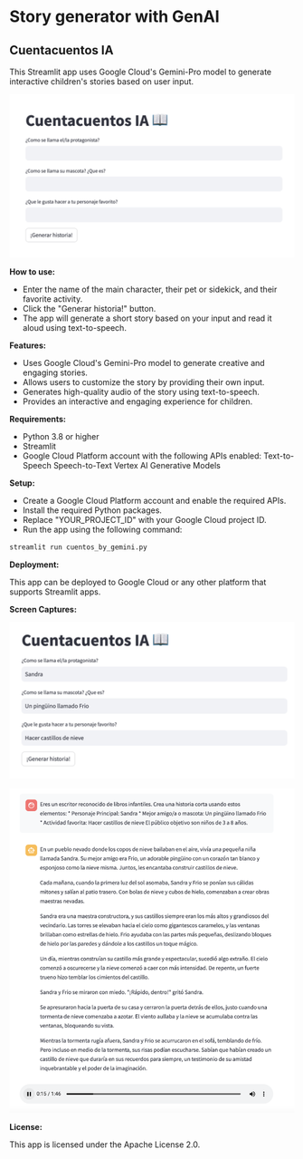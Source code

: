 # Story generator with GenAI

## Cuentacuentos IA

This Streamlit app uses Google Cloud's Gemini-Pro model to generate interactive children's stories based on user input.

![image](https://raw.githubusercontent.com/sandra-calvo/story-generator/main/image1.png)

**How to use:**

- Enter the name of the main character, their pet or sidekick, and their favorite activity.
- Click the "Generar historia!" button.
- The app will generate a short story based on your input and read it aloud using text-to-speech.

**Features:**

- Uses Google Cloud's Gemini-Pro model to generate creative and engaging stories.
- Allows users to customize the story by providing their own input.
- Generates high-quality audio of the story using text-to-speech.
- Provides an interactive and engaging experience for children.

**Requirements:**

- Python 3.8 or higher
- Streamlit
- Google Cloud Platform account with the following APIs enabled:
Text-to-Speech
Speech-to-Text
Vertex AI Generative Models

**Setup:**

- Create a Google Cloud Platform account and enable the required APIs.
- Install the required Python packages.
- Replace "YOUR_PROJECT_ID" with your Google Cloud project ID. 
- Run the app using the following command:
```bash
streamlit run cuentos_by_gemini.py
```
**Deployment:**

This app can be deployed to Google Cloud or any other platform that supports Streamlit apps.

**Screen Captures:**

![image](https://raw.githubusercontent.com/sandra-calvo/story-generator/main/image2.png)

![image](https://raw.githubusercontent.com/sandra-calvo/story-generator/main/image3.png)

**License:**

This app is licensed under the Apache License 2.0.


